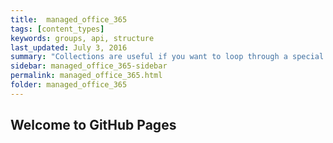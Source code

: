```yaml
---
title:  managed_office_365
tags: [content_types]
keywords: groups, api, structure
last_updated: July 3, 2016
summary: "Collections are useful if you want to loop through a special folder of pages that you make available in a content API. You could also use collections if you have a set of articles that you want to treat differently from the other content, with a different layout or format."
sidebar: managed_office_365-sidebar
permalink: managed_office_365.html
folder: managed_office_365
---
```


## Welcome to GitHub Pages